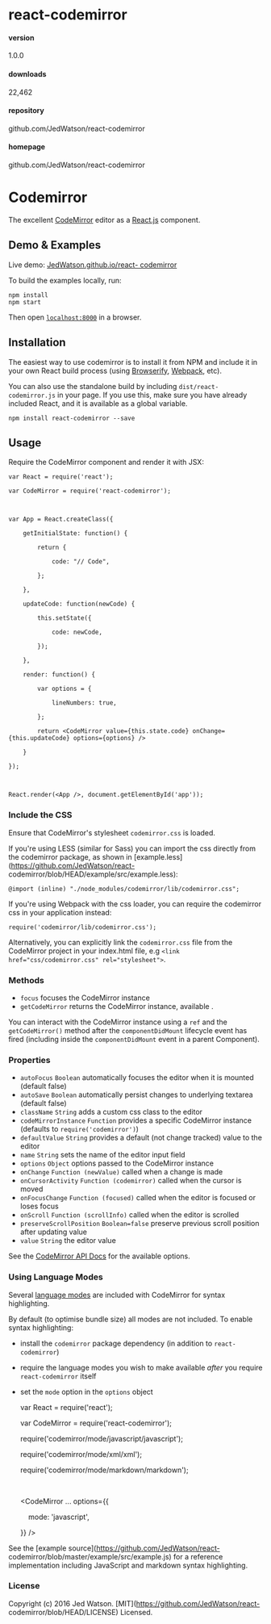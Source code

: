 
# react-codemirror 


#### version
1.0.0  


#### downloads
22,462 


#### repository
github.com/JedWatson/react-codemirror 


#### homepage
github.com/JedWatson/react-codemirror 






# Codemirror

The excellent [CodeMirror](https://codemirror.net) editor as a
[React.js](http://facebook.github.io/react) component.

## Demo & Examples

Live demo: [JedWatson.github.io/react-
codemirror](http://JedWatson.github.io/react-codemirror)

To build the examples locally, run:

    
    
    npm install
    npm start
    

Then open [`localhost:8000`](http://localhost:8000) in a browser.

## Installation

The easiest way to use codemirror is to install it from NPM and include it in
your own React build process (using [Browserify](http://browserify.org),
[Webpack](http://webpack.github.io/), etc).

You can also use the standalone build by including `dist/react-codemirror.js`
in your page. If you use this, make sure you have already included React, and
it is available as a global variable.

    
    
    npm install react-codemirror --save
    

## Usage

Require the CodeMirror component and render it with JSX:

    
    
    var React = require('react');
    
    var CodeMirror = require('react-codemirror');
    
     
    
    var App = React.createClass({
    
        getInitialState: function() {
    
            return {
    
                code: "// Code",
    
            };
    
        },
    
        updateCode: function(newCode) {
    
            this.setState({
    
                code: newCode,
    
            });
    
        },
    
        render: function() {
    
            var options = {
    
                lineNumbers: true,
    
            };
    
            return <CodeMirror value={this.state.code} onChange={this.updateCode} options={options} />
    
        }
    
    });
    
     
    
    React.render(<App />, document.getElementById('app'));

### Include the CSS

Ensure that CodeMirror's stylesheet `codemirror.css` is loaded.

If you're using LESS (similar for Sass) you can import the css directly from
the codemirror package, as shown in
[example.less](https://github.com/JedWatson/react-
codemirror/blob/HEAD/example/src/example.less):

    
    
    @import (inline) "./node_modules/codemirror/lib/codemirror.css";

If you're using Webpack with the css loader, you can require the codemirror
css in your application instead:

    
    
    require('codemirror/lib/codemirror.css');

Alternatively, you can explicitly link the `codemirror.css` file from the
CodeMirror project in your index.html file, e.g `<link
href="css/codemirror.css" rel="stylesheet">`.

### Methods

  * `focus` focuses the CodeMirror instance
  * `getCodeMirror` returns the CodeMirror instance, available .

You can interact with the CodeMirror instance using a `ref` and the
`getCodeMirror()` method after the `componentDidMount` lifecycle event has
fired (including inside the `componentDidMount` event in a parent Component).

### Properties

  * `autoFocus` `Boolean` automatically focuses the editor when it is mounted (default false)
  * `autoSave` `Boolean` automatically persist changes to underlying textarea (default false)
  * `className` `String` adds a custom css class to the editor
  * `codeMirrorInstance` `Function` provides a specific CodeMirror instance (defaults to `require('codemirror')`)
  * `defaultValue` `String` provides a default (not change tracked) value to the editor
  * `name` `String` sets the name of the editor input field
  * `options` `Object` options passed to the CodeMirror instance
  * `onChange` `Function (newValue)` called when a change is made
  * `onCursorActivity` `Function (codemirror)` called when the cursor is moved
  * `onFocusChange` `Function (focused)` called when the editor is focused or loses focus
  * `onScroll` `Function (scrollInfo)` called when the editor is scrolled
  * `preserveScrollPosition` `Boolean=false` preserve previous scroll position after updating value
  * `value` `String` the editor value

See the [CodeMirror API Docs](https://codemirror.net/doc/manual.html#api) for
the available options.

### Using Language Modes

Several [language modes](https://codemirror.net/mode/) are included with
CodeMirror for syntax highlighting.

By default (to optimise bundle size) all modes are not included. To enable
syntax highlighting:

  * install the `codemirror` package dependency (in addition to `react-codemirror`)
  * require the language modes you wish to make available _after_ you require `react-codemirror` itself
  * set the `mode` option in the `options` object

    
    
    var React = require('react');
    
    var CodeMirror = require('react-codemirror');
    
    require('codemirror/mode/javascript/javascript');
    
    require('codemirror/mode/xml/xml');
    
    require('codemirror/mode/markdown/markdown');
    
     
    
    <CodeMirror ... options={{
    
        mode: 'javascript',
    
    }} />

See the [example source](https://github.com/JedWatson/react-
codemirror/blob/master/example/src/example.js) for a reference implementation
including JavaScript and markdown syntax highlighting.

### License

Copyright (c) 2016 Jed Watson. [MIT](https://github.com/JedWatson/react-
codemirror/blob/HEAD/LICENSE) Licensed.





            